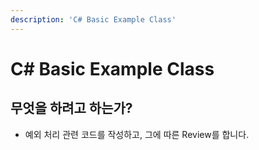 ```yaml
---
description: 'C# Basic Example Class'
---
```


# C\# Basic Example Class

## 무엇을 하려고 하는가?

* 예외 처리 관련 코드를 작성하고, 그에 따른 Review를 합니다.



